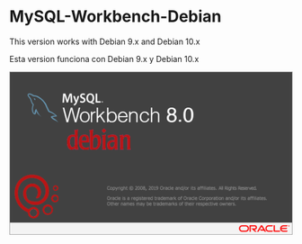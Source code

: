 # MySQL-Workbench-Debian

This version works with Debian 9.x and Debian 10.x

Esta version funciona con Debian 9.x y Debian 10.x

![Screenshot of MySQL Workbench for Debian](https://github.com/luisgulo/MySQL-Workbench-Debian/blob/master/MySQL-WB-about-screen.png)
